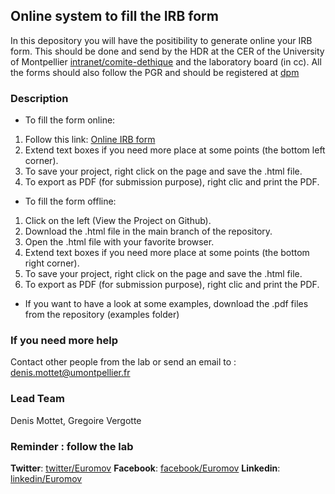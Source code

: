 ## Online system to fill the IRB form

In this depository you will have the positibility to generate online your IRB form. This should be done and send by the HDR at the CER of the University of Montpellier [intranet/comite-dethique](https://cas.umontpellier.fr/cas/login?service=https://intranet.umontpellier.fr/comite-dethique-de-la-recherche/) and the laboratory board (in cc). All the forms should also follow the PGR and should be registered at [dpm](https://dmp.opidor.fr)

### Description
- To fill the form online:
1. Follow this link: [Online IRB form](http://htmlpreview.github.io/?https://github.com/gvergotte/irbeuromov/blob/main/irbonline_v1.html)
2. Extend text boxes if you need more place at some points (the bottom left corner).
3. To save your project, right click on the page and save the .html file. 
4. To export as PDF (for submission purpose), right clic and print the PDF.

- To fill the form offline:
1. Click on the left (View the Project on Github).
2. Download the .html file in the main branch of the repository. 
3. Open the .html file with your favorite browser.
4. Extend text boxes if you need more place at some points (the bottom right corner).
5. To save your project, right click on the page and save the .html file. 
6. To export as PDF (for submission purpose), right clic and print the PDF.

- If you want to have a look at some examples, download the .pdf files from the repository (examples folder)

### If you need more help
Contact other people from the lab or send an email to : denis.mottet@umontpellier.fr

### Lead Team
Denis Mottet, Gregoire Vergotte

### Reminder : follow the lab

**Twitter**: [twitter/Euromov](https://twitter.com/EuroMov)
**Facebook**: [facebook/Euromov](https://www.facebook.com/EuroMov)
**Linkedin**: [linkedin/Euromov](https://www.linkedin.com/company/euromov-digital-health-in-motion/)





<!---
## Welcome to GitHub webpages

You can use the [editor on GitHub](https://github.com/smonterohdz/smonterohdz.github.io/edit/main/index.md) to maintain and preview the content for your website in Markdown files.


### Markdown

Markdown is a lightweight and easy-to-use syntax for styling your writing. It includes conventions for

```markdown
Syntax highlighted code block

# Header 1
## Header 2
### Header 3

- Bulleted
- List

1. Numbered
2. List

**Bold** and _Italic_ and `Code` text

[Link](url) and ![Image](src)
```

For more details see [Basic writing and formatting syntax](https://docs.github.com/en/github/writing-on-github/getting-started-with-writing-and-formatting-on-github/basic-writing-and-formatting-syntax).

### Jekyll Themes

Your Pages site will use the layout and styles from the Jekyll theme you have selected in your [repository settings](https://github.com/smonterohdz/smonterohdz.github.io/settings/pages). The name of this theme is saved in the Jekyll `_config.yml` configuration file.

### Support or Contact

Having trouble with Pages? Check out our [documentation](https://docs.github.com/categories/github-pages-basics/) or [contact support](https://support.github.com/contact) and we’ll help you sort it out.
-->
